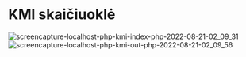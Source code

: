 # KMI skaičiuoklė

![screencapture-localhost-php-kmi-index-php-2022-08-21-02_09_31](https://user-images.githubusercontent.com/98602810/185768983-0579a616-31b1-4f9b-b190-4d3d739b6f00.png)
![screencapture-localhost-php-kmi-out-php-2022-08-21-02_09_56](https://user-images.githubusercontent.com/98602810/185768984-3fa21981-5728-4a50-b94d-f7029a714454.png)
